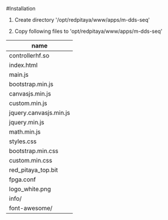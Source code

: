 #Installation

1. Create directory '/opt/redpitaya/www/apps/m-dds-seq'

2. Copy following files to 'opt/redpitaya/www/apps/m-dds-seq'

|  name                    |
|--------------------------|
|  controllerhf.so         |
|  index.html              |
|  main.js                 |
|  bootstrap.min.js        |
|  canvasjs.min.js         |
|	 custom.min.js           |
|  jquery.canvasjs.min.js  |
|  jquery.min.js           |
|  math.min.js             |
|  styles.css              |
|  bootstrap.min.css       |
|  custom.min.css          |
|  red_pitaya_top.bit      |
|  fpga.conf               |
|  logo_white.png          |
|  info/                   |
|  font-awesome/           |

